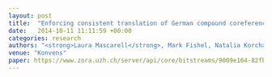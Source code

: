 ```yaml
---
layout: post
title:  "Enforcing consistent translation of German compound coreferences"
date:   2014-10-11 11:11:59 +00:00
categories: research
authors: "<strong>Laura Mascarell</strong>, Mark Fishel, Natalia Korchagina, Martin Volk"
venue: "Konvens"
paper: https://www.zora.uzh.ch/server/api/core/bitstreams/9009e164-82fb-4116-b833-f2f3a77990ca/content
---
```

